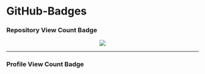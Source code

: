 # GitHub-Badges

### Repository View Count Badge
<p align="center">
  <img src="https://gh-badges.vercel.app/ghrvc?user=codewithvignesh-dev&repo=Repo-View-Count" />
</p>

---

### Profile View Count Badge
